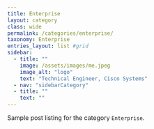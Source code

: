 ```yaml
---
title: Enterprise
layout: category
class: wide
permalink: /categories/enterprise/
taxonomy: Enterprise
entries_layout: list #grid
sidebar:
  - title: ""
    image: /assets/images/me.jpeg
    image_alt: "logo"
    text: "Technical Engineer, Cisco Systems"
  - nav: "sidebarCategory"
  - title: ""
    text: ""
---
```


Sample post listing for the category `Enterprise`.